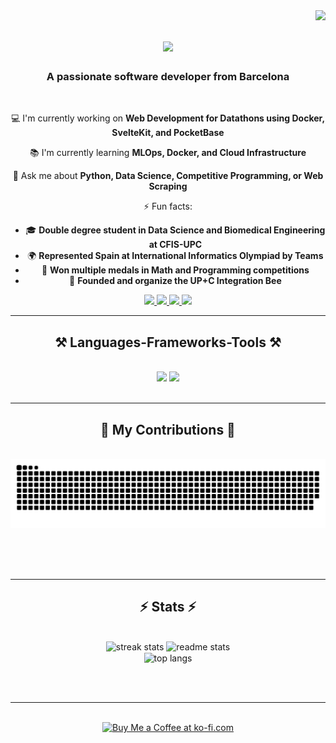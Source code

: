 <img align="right" src="https://visitor-badge.laobi.icu/badge?page_id=PDelos.PDelos" />

<h1 align="center">
    <img src="https://readme-typing-svg.herokuapp.com/?font=Righteous&size=35&center=true&vCenter=true&width=500&height=70&duration=4000&lines=Hi+There!+👋;+I'm+Pol!;" />
</h1>

<h3 align="center">A passionate software developer from Barcelona </h3>

<br/>

<div align="center">
 
💻 I'm currently working on **Web Development for Datathons using Docker, SvelteKit, and PocketBase**

📚 I'm currently learning **MLOps, Docker, and Cloud Infrastructure**

💬 Ask me about **Python, Data Science, Competitive Programming, or Web Scraping**

⚡ Fun facts:
- 🎓 **Double degree student in Data Science and Biomedical Engineering at CFIS-UPC**
- 🌍 **Represented Spain at International Informatics Olympiad by Teams**
- 🥇 **Won multiple medals in Math and Programming competitions** 
- 📖 **Founded and organize the UP+C Integration Bee**

 </div>
 
<div align="center"> 
  <a href="mailto:delossantospol001@gmail.com">
    <img src="https://img.shields.io/badge/Gmail-333333?style=for-the-badge&logo=gmail&logoColor=red" />
  </a>
  <a href="mailto:pol.de.los.santos@estudiantat.upc.edu">
    <img src="https://img.shields.io/badge/Gmail-333333?style=for-the-badge&logo=gmail&logoColor=gray" />
  </a>
  <a href="https://linkedin.com/in/pol-de-los-santos-subirats" target="_blank">
    <img src="https://img.shields.io/badge/LinkedIn-0077B5?style=for-the-badge&logo=linkedin&logoColor=white" target="_blank" />
  </a>
  <a href="https://salesp07.github.io" target="_blank">
     <img src="https://img.shields.io/badge/Portfolio-FF5722?style=for-the-badge&logo=todoist&logoColor=white" target="_blank" />
  </a>
</div>

 <hr/>
 
<h2 align="center">⚒️ Languages-Frameworks-Tools ⚒️</h2>
<br/>
<div align="center">
    <img src="https://skillicons.dev/icons?i=python,cpp,r,matlab,js,html,css,mysql,postgres,pytorch,sqlite,svelte" />
    <img src="https://skillicons.dev/icons?i=arch,neovim,tailwind,ts,linux,flutter,git" /><br>
</div>

<br/>
<hr/>

<div align="center">
  <h2>🐍 My Contributions 🐍</h2>
  <br>
  <img alt="snake eating my contributions" src="https://raw.githubusercontent.com/PDelos/PDelos/output/github-contribution-grid-snake.svg" />
  
  <br/><br/><br/>
</div>

<hr/>

<h2 align="center">⚡ Stats ⚡</h2>
<br>
<div align=center>
  <img width=390 src="https://github-readme-streak-stats-salesp07.vercel.app/?user=salesp07&count_private=true&theme=react&border_radius=10" alt="streak stats"/>
  <img width=390 src="https://github-readme-stats-salesp07.vercel.app/api?username=salesp07&count_private=true&show_icons=true&theme=react&rank_icon=github&border_radius=10" alt="readme stats" />
  <br/>
  <img width=325 align="center" src="https://github-readme-stats-salesp07.vercel.app/api/top-langs/?username=salesp07&hide=HTML&langs_count=8&layout=compact&theme=react&border_radius=10&size_weight=0.5&count_weight=0.5&exclude_repo=github-readme-stats" alt="top langs" />
</div>

<br/><br/>

<hr/>

<br/>

<div align="center">
<a href='https://ko-fi.com/V7V4RAK9C' target='_blank'><img height='64' style='border:0px;height:64px;' src='https://storage.ko-fi.com/cdn/kofi1.png?v=3' border='0' alt='Buy Me a Coffee at ko-fi.com' /></a>
</div>

<br/>
